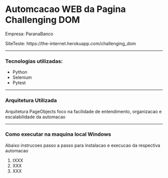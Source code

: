
<h1><b>Automcacao WEB da Pagina Challenging DOM</b></h1>
<p>Empresa: ParanaBanco</p>
<p>SiteTeste: https://the-internet.herokuapp.com/challenging_dom</p>

<hr>

<h3>Tecnologias utilizadas:</h3>

<ul>
  <li>Python</li>
  <li>Selenium</li>
  <li>Pytest</li>
</ul>

<hr>

<h3>Arquitetura Utilizada</h3>

<p>Arquitetura PageObjects foco na facilidade de entendimento, organizacao e escalabilidade da automacao</p>

<hr>

<h3>Como executar na maquina local Windows </h3>

<p>Abaixo instrucoes passo a passo para instalacao e execucao da respectiva automacao</p>
<ol>
  <li>tXXX</li>
  <li>XXX</li>
  <li>XXX</li>
</ol>



